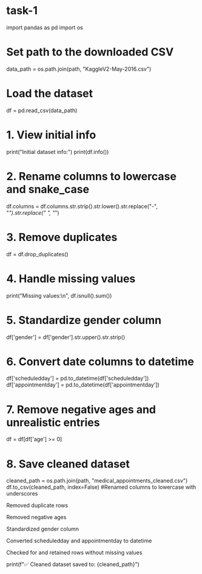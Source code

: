 # task-1

import pandas as pd
import os

# Set path to the downloaded CSV
data_path = os.path.join(path, "KaggleV2-May-2016.csv")

# Load the dataset
df = pd.read_csv(data_path)

# 1. View initial info
print("Initial dataset info:")
print(df.info())

# 2. Rename columns to lowercase and snake_case
df.columns = df.columns.str.strip().str.lower().str.replace("-", "_").str.replace(" ", "_")

# 3. Remove duplicates
df = df.drop_duplicates()

# 4. Handle missing values
print("Missing values:\n", df.isnull().sum())

# 5. Standardize gender column
df['gender'] = df['gender'].str.upper().str.strip()

# 6. Convert date columns to datetime
df['scheduledday'] = pd.to_datetime(df['scheduledday'])
df['appointmentday'] = pd.to_datetime(df['appointmentday'])

# 7. Remove negative ages and unrealistic entries
df = df[df['age'] >= 0]

# 8. Save cleaned dataset
cleaned_path = os.path.join(path, "medical_appointments_cleaned.csv")
df.to_csv(cleaned_path, index=False)
#Renamed columns to lowercase with underscores

Removed duplicate rows

Removed negative ages

Standardized gender column

Converted scheduledday and appointmentday to datetime

Checked for and retained rows without missing values


print(f"✅ Cleaned dataset saved to: {cleaned_path}")

